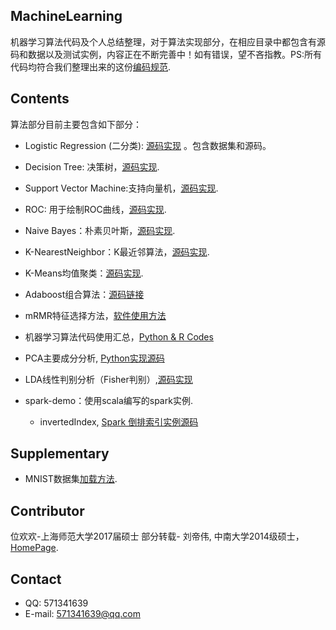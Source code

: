 ## MachineLearning

机器学习算法代码及个人总结整理，对于算法实现部分，在相应目录中都包含有源码和数据以及测试实例，内容正在不断完善中！如有错误，望不吝指教。PS:所有代码均符合我们整理出来的这份[编码规范](https://github.com/csuldw/MachineLearning/blob/master/Python-coding-standards.md).

## Contents

算法部分目前主要包含如下部分：

- Logistic Regression (二分类):  [源码实现](https://github.com/ruthy-wei/MachineLearning/tree/master/Logistic%20Regression) 。包含数据集和源码。

- Decision Tree: 决策树，[源码实现](https://github.com/ruthy-wei/MachineLearning/tree/master/DecisionTree).

- Support Vector Machine:支持向量机，[源码实现](https://github.com/ruthy-wei/MachineLearning/tree/master/SVM).

- ROC: 用于绘制ROC曲线，[源码实现](https://github.com/ruthy-wei/MachineLearning/tree/master/ROC).

- Naive Bayes：朴素贝叶斯，[源码实现](https://github.com/ruthy-wei/MachineLearning/tree/master/NaiveBayes).

- K-NearestNeighbor：K最近邻算法，[源码实现](https://github.com/ruthy-wei/MachineLearning/tree/master/KNN).

- K-Means均值聚类：[源码实现](https://github.com/ruthy-wei/MachineLearning/tree/master/Kmeans).

- Adaboost组合算法：[源码链接](https://github.com/ruthy-wei/MachineLearning/tree/master/Adaboost)

- mRMR特征选择方法，[软件使用方法](https://github.com/ruthy-wei/MachineLearning/tree/master/mRMR)

- 机器学习算法代码使用汇总，[Python & R Codes](http://www.csuldw.com/2015/11/21/2015-11-21-machine-learning-algorithms/)

- PCA主要成分分析, [Python实现源码](https://github.com/ruthy-wei/MachineLearning/tree/master/PCA)

- LDA线性判别分析（Fisher判别）,[源码实现](https://github.com/ruthy-wei/MachineLearning/blob/master/LDA/lda.ipynb)

- spark-demo：使用scala编写的spark实例.
	- invertedIndex, [Spark 倒排索引实例源码](https://github.com/ruthy-wei/MachineLearning/tree/master/spark-demo/invertedIndex)

## Supplementary

- MNIST数据集[加载方法](https://github.com/csuldw/MachineLearning/tree/master/dataset/MNIST).


## Contributor

位欢欢-上海师范大学2017届硕士
部分转载- 刘帝伟, 中南大学2014级硕士，[HomePage](http://www.csuldw.com).


## Contact

- QQ: 571341639
- E-mail: 571341639@qq.com
